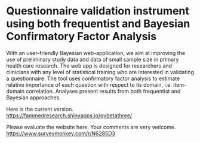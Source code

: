 # Questionnaire validation instrument using both frequentist and Bayesian Confirmatory Factor Analysis
With an user-friendly Bayesian web-application, we aim at improving the use of preliminary study data and data of small sample size in primary health care research. The web app is designed for researchers and clinicians with any level of statistical training who are interested in validating a questionnaire. The tool uses confirmatory factor analysis to estimate relative importance of each question with respect to its domain, i.e. item-domain correlation. Analyses present results from both frequentist and Bayesian approaches.

Here is the current version.
https://fammedresearch.shinyapps.io/qvbetathree/

Please evaluate the website here. Your comments are very welcome.
https://www.surveymonkey.com/r/N6285D3
